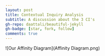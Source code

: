 ```yaml
---
layout: post
title: Contextual Inquiry Analysis
subtitle: A discussion about the 3 CI's
gh-repo: daattali/beautiful-jekyll
gh-badge: [star, fork, follow]
comments: true
---
```

![Our Affinity Diagram](Affinity Diagram.png) 
